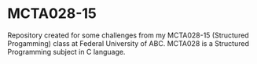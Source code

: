 # MCTA028-15
Repository created for some challenges from my MCTA028-15 (Structured Progamming) class at Federal University of ABC. 
MCTA028 is a Structured Programming subject in C language.
